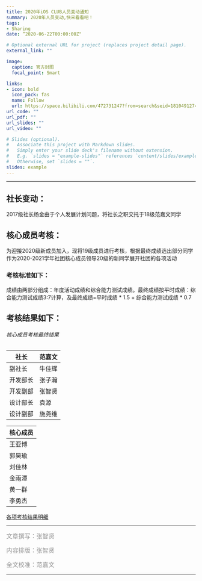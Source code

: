 ```yaml
---
title: 2020年iOS CLUB人员变动通知
summary: 2020年人员变动,快来看看吧！
tags:
- Sharing
date: “2020-06-22T00:00:00Z"

# Optional external URL for project (replaces project detail page).
external_link: ""

image:
  caption: 官方封图
  focal_point: Smart

links:
- icon: bold
  icon_pack: fas
  name: Follow
  url: https://space.bilibili.com/472731247?from=search&seid=18104912749018562379
url_code: ""
url_pdf: ""
url_slides: ""
url_video: ""

# Slides (optional).
#   Associate this project with Markdown slides.
#   Simply enter your slide deck's filename without extension.
#   E.g. `slides = "example-slides"` references `content/slides/example-slides.md`.
#   Otherwise, set `slides = ""`.
slides: example
---
```




---

## 社长变动：
2017级社长杨金由于个人发展计划问题，将社长之职交托于18级范嘉文同学

## 核心成员考核：
为迎接2020级新成员加入，现将19级成员进行考核，根据最终成绩选出部分同学作为2020-2021学年社团核心成员领导20级的新同学展开社团的各项活动
### 考核标准如下：
成绩由两部分组成：年度活动成绩和综合能力测试成绩。最终成绩按平时成绩：综合能力测试成绩3:7计算，及最终成绩=平时成绩 * 1.5 + 综合能力测试成绩 * 0.7

## 考核结果如下：

###### 核心成员考核最终结果

| 社长     | 范嘉文 |
| -------- | ------ |
| 副社长   | 牛佳辉 |
| 开发部长 | 张子瀚 |
| 开发副部 | 张智贤 |
| 设计部长 | 袁源   |
| 设计副部 | 施尧维 |



| 核心成员 |
| -------- |
| 王亚博   |
| 郭昊瑜   |
| 刘佳林   |
| 金雨潭   |
| 黄一群   |
| 李勇杰   |

[各项考核结果明细](https://docs.qq.com/sheet/DUUFxd0xRQWRmbm5B?tab=bb08j2)



---
<span style="color:#949494;font-size:16px">文章撰写：张智贤</span>

<span style="color:#949494;font-size:16px">内容排版：张智贤</span>

<span style="color:#949494;font-size:16px">全文校准：范嘉文</span>

---


